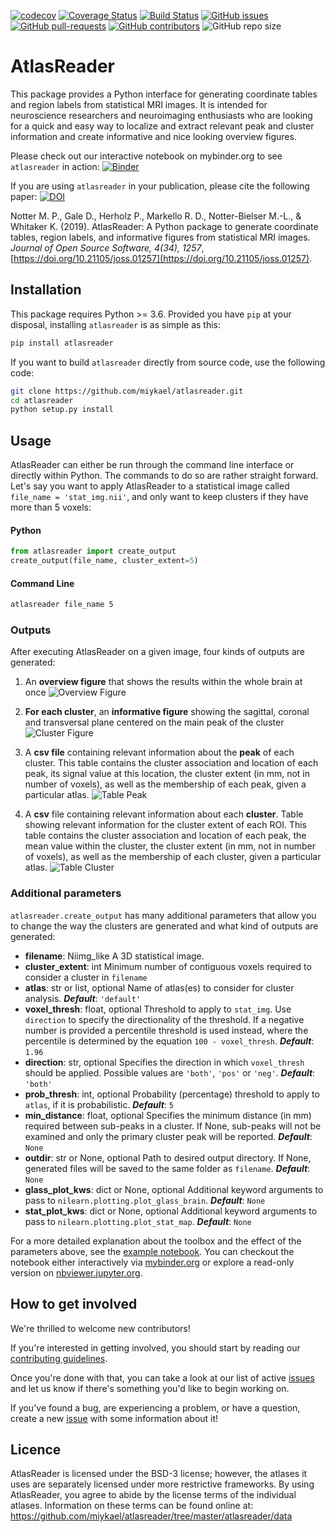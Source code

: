 [![codecov](https://codecov.io/gh/miykael/atlasreader/branch/master/graph/badge.svg)](https://codecov.io/gh/miykael/atlasreader)
[![Coverage Status](https://coveralls.io/repos/github/miykael/atlasreader/badge.svg?branch=master)](https://coveralls.io/github/miykael/atlasreader?branch=master)
[![Build Status](https://travis-ci.org/miykael/atlasreader.svg?branch=master)](https://travis-ci.org/miykael/atlasreader)
[![GitHub issues](https://img.shields.io/github/issues/miykael/atlasreader.svg)](https://github.com/miykael/atlasreader/issues/)
[![GitHub pull-requests](https://img.shields.io/github/issues-pr/miykael/atlasreader.svg)](https://github.com/miykael/atlasreader/pulls/)
[![GitHub contributors](https://img.shields.io/github/contributors/miykael/atlasreader.svg)](https://GitHub.com/miykael/atlasreader/graphs/contributors/)
![GitHub repo size](https://img.shields.io/github/repo-size/miykael/atlasreader)

# AtlasReader

This package provides a Python interface for generating coordinate tables and
region labels from statistical MRI images. It is intended for neuroscience
researchers and neuroimaging enthusiasts who are looking for a quick and easy way
to localize and extract relevant peak and cluster information and create
informative and nice looking overview figures.

Please check out our interactive notebook on mybinder.org to see `atlasreader`
in action:
[![Binder](https://mybinder.org/badge_logo.svg)](https://mybinder.org/v2/gh/miykael/atlasreader/master?filepath=notebooks%2Fatlasreader.ipynb)

If you are using `atlasreader` in your publication, please cite the following paper:
[![DOI](http://joss.theoj.org/papers/10.21105/joss.01257/status.svg)](https://doi.org/10.21105/joss.01257)

Notter M. P., Gale D., Herholz P., Markello R. D., Notter-Bielser M.-L., & Whitaker K. (2019). AtlasReader: A Python package to generate coordinate tables, region labels, and informative figures from statistical MRI images. *Journal of Open Source Software, 4(34), 1257*, [https://doi.org/10.21105/joss.01257](https://doi.org/10.21105/joss.01257).


## Installation

This package requires Python >= 3.6. Provided you have `pip` at your disposal,
installing `atlasreader` is as simple as this:

```bash
pip install atlasreader
```

If you want to build `atlasreader` directly from source code, use the
following code:

```bash
git clone https://github.com/miykael/atlasreader.git
cd atlasreader
python setup.py install
```


## Usage

AtlasReader can either be run through the command line interface or directly
within Python. The commands to do so are rather straight forward. Let's say you
want to apply AtlasReader to a statistical image called
`file_name = 'stat_img.nii'`, and only want to keep clusters if they have more
than 5 voxels:

#### Python
```python
from atlasreader import create_output
create_output(file_name, cluster_extent=5)
```

#### Command Line
```bash
atlasreader file_name 5
```


### Outputs

After executing AtlasReader on a given image, four kinds of outputs are generated:

1. An **overview figure** that shows the results within the whole brain at once
   ![Overview Figure](paper/fig_overview_figure.png)

2. **For each cluster**, an **informative figure** showing the sagittal, coronal
   and transversal plane centered on the main peak of the cluster
   ![Cluster Figure](paper/fig_cluster_figure.png)

3. A **csv file** containing relevant information about the **peak** of each
   cluster. This table contains the cluster association and location of each
   peak, its signal value at this location, the cluster extent (in mm, not in
   number of voxels), as well as the membership of each peak, given a
   particular atlas.
   ![Table Peak](paper/table_peak.png)

4. A **csv** file containing relevant information about each **cluster**. Table
   showing relevant information for the cluster extent of each ROI. This table
   contains the cluster association and location of each peak, the mean value
   within the cluster, the cluster extent (in mm, not in number of voxels), as
   well as the membership of each cluster, given a particular atlas.
   ![Table Cluster](paper/table_cluster.png)


### Additional parameters

`atlasreader.create_output` has many additional parameters that allow you to change the way
the clusters are generated and what kind of outputs are generated:

- **filename**: Niimg_like
    A 3D statistical image.
- **cluster_extent**: int
    Minimum number of contiguous voxels required to consider a cluster in `filename`
- **atlas**: str or list, optional
    Name of atlas(es) to consider for cluster analysis. ***Default***: `'default'`
- **voxel_thresh**: float, optional
    Threshold to apply to `stat_img`.  Use `direction` to specify the
    directionality of the threshold. If a negative number is provided a
    percentile threshold is used instead, where the percentile is determined
    by the equation `100 - voxel_thresh`. ***Default***: `1.96`
- **direction**: str, optional
    Specifies the direction in which `voxel_thresh` should be applied. Possible
    values are `'both'`, `'pos'` or `'neg'`. ***Default***: `'both'`
- **prob_thresh**: int, optional
    Probability (percentage) threshold to apply to `atlas`, if it is
    probabilistic. ***Default***: `5`
- **min_distance**: float, optional
    Specifies the minimum distance (in mm) required between sub-peaks in a
    cluster. If None, sub-peaks will not be examined and only the primary
    cluster peak will be reported. ***Default***: `None`
- **outdir**: str or None, optional
    Path to desired output directory. If None, generated files will be
    saved to the same folder as `filename`. ***Default***: `None`
- **glass_plot_kws**: dict or None, optional
    Additional keyword arguments to pass to `nilearn.plotting.plot_glass_brain`.
    ***Default***: `None`
- **stat_plot_kws**: dict or None, optional
    Additional keyword arguments to pass to `nilearn.plotting.plot_stat_map`.
    ***Default***: `None`

For a more detailed explanation about the toolbox and the effect of the
parameters above, see the [example notebook](https://github.com/miykael/atlasreader/blob/master/notebooks/atlasreader.ipynb).
You can checkout the notebook either interactively via [mybinder.org](https://mybinder.org/v2/gh/miykael/atlasreader/master?filepath=notebooks%2Fatlasreader.ipynb) or explore a read-only version on [nbviewer.jupyter.org](https://nbviewer.jupyter.org/github/miykael/atlasreader/blob/master/notebooks/atlasreader.ipynb).


## How to get involved

We're thrilled to welcome new contributors!

If you're interested in getting involved, you should start by reading our
[contributing guidelines](CONTRIBUTING.md).

Once you're done with that, you can take a look at our list of active
[issues](https://github.com/miykael/atlasreader/issues) and let us know if
there's something you'd like to begin working on.

If you've found a bug, are experiencing a problem, or have a question, create a
new [issue](https://github.com/miykael/atlasreader/issues) with some information
about it!


## Licence

AtlasReader is licensed under the BSD-3 license; however, the atlases it uses
are separately licensed under more restrictive frameworks.
By using AtlasReader, you agree to abide by the license terms of the
individual atlases. Information on these terms can be found online at:
https://github.com/miykael/atlasreader/tree/master/atlasreader/data
